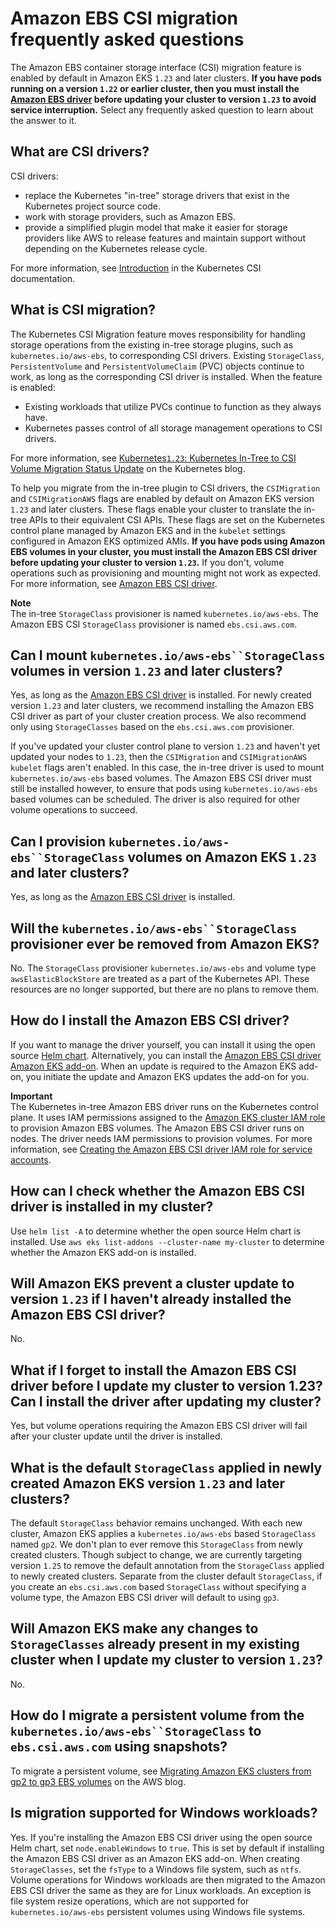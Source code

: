 # Amazon EBS CSI migration frequently asked questions<a name="ebs-csi-migration-faq"></a>

The Amazon EBS container storage interface \(CSI\) migration feature is enabled by default in Amazon EKS `1.23` and later clusters\. **If you have pods running on a version `1.22` or earlier cluster, then you must install the [Amazon EBS driver](ebs-csi.md) before updating your cluster to version `1.23` to avoid service interruption\.** Select any frequently asked question to learn about the answer to it\.

## What are CSI drivers?<a name="csi-migration-faq-csi-drivers"></a>

CSI drivers:
+ replace the Kubernetes "in\-tree" storage drivers that exist in the Kubernetes project source code\.
+ work with storage providers, such as Amazon EBS\.
+ provide a simplified plugin model that make it easier for storage providers like AWS to release features and maintain support without depending on the Kubernetes release cycle\.

For more information, see [Introduction](https://kubernetes-csi.github.io/docs/introduction.html) in the Kubernetes CSI documentation\.

## What is CSI migration?<a name="csi-migration-faq-what-is"></a>

The Kubernetes CSI Migration feature moves responsibility for handling storage operations from the existing in\-tree storage plugins, such as `kubernetes.io/aws-ebs`, to corresponding CSI drivers\. Existing `StorageClass`, `PersistentVolume` and `PersistentVolumeClaim` \(PVC\) objects continue to work, as long as the corresponding CSI driver is installed\. When the feature is enabled:
+ Existing workloads that utilize PVCs continue to function as they always have\.
+ Kubernetes passes control of all storage management operations to CSI drivers\.

For more information, see [Kubernetes`1.23`: Kubernetes In\-Tree to CSI Volume Migration Status Update](https://kubernetes.io/blog/2021/12/10/storage-in-tree-to-csi-migration-status-update/) on the Kubernetes blog\.

To help you migrate from the in\-tree plugin to CSI drivers, the `CSIMigration` and `CSIMigrationAWS` flags are enabled by default on Amazon EKS version `1.23` and later clusters\. These flags enable your cluster to translate the in\-tree APIs to their equivalent CSI APIs\. These flags are set on the Kubernetes control plane managed by Amazon EKS and in the `kubelet` settings configured in Amazon EKS optimized AMIs\. **If you have pods using Amazon EBS volumes in your cluster, you must install the Amazon EBS CSI driver before updating your cluster to version `1.23`\.** If you don't, volume operations such as provisioning and mounting might not work as expected\. For more information, see [Amazon EBS CSI driver](ebs-csi.md)\.

**Note**  
The in\-tree `StorageClass` provisioner is named `kubernetes.io/aws-ebs`\. The Amazon EBS CSI `StorageClass` provisioner is named `ebs.csi.aws.com`\.

## Can I mount `kubernetes.io/aws-ebs``StorageClass` volumes in version `1.23` and later clusters?<a name="csi-migration-faq-mounting-volumes"></a>

Yes, as long as the [Amazon EBS CSI driver](ebs-csi.md) is installed\. For newly created version `1.23` and later clusters, we recommend installing the Amazon EBS CSI driver as part of your cluster creation process\. We also recommend only using `StorageClasses` based on the `ebs.csi.aws.com` provisioner\.

If you've updated your cluster control plane to version `1.23` and haven't yet updated your nodes to `1.23`, then the `CSIMigration` and `CSIMigrationAWS` `kubelet` flags aren't enabled\. In this case, the in\-tree driver is used to mount `kubernetes.io/aws-ebs` based volumes\. The Amazon EBS CSI driver must still be installed however, to ensure that pods using `kubernetes.io/aws-ebs` based volumes can be scheduled\. The driver is also required for other volume operations to succeed\. 

## Can I provision `kubernetes.io/aws-ebs``StorageClass` volumes on Amazon EKS `1.23` and later clusters?<a name="csi-migration-faq-aws-ebs-volumes"></a>

Yes, as long as the [Amazon EBS CSI driver](ebs-csi.md) is installed\.

## Will the `kubernetes.io/aws-ebs``StorageClass` provisioner ever be removed from Amazon EKS?<a name="csi-migration-faq-aws-ebs-provisioner"></a>

No\. The `StorageClass` provisioner `kubernetes.io/aws-ebs` and volume type `awsElasticBlockStore` are treated as a part of the Kubernetes API\. These resources are no longer supported, but there are no plans to remove them\.

## How do I install the Amazon EBS CSI driver?<a name="csi-migration-faq-ebs-csi-driver"></a>

If you want to manage the driver yourself, you can install it using the open source [Helm chart](https://github.com/kubernetes-sigs/aws-ebs-csi-driver/tree/master/charts/aws-ebs-csi-driver)\. Alternatively, you can install the [Amazon EBS CSI driver Amazon EKS add\-on](ebs-csi.md)\. When an update is required to the Amazon EKS add\-on, you initiate the update and Amazon EKS updates the add\-on for you\.

**Important**  
The Kubernetes in\-tree Amazon EBS driver runs on the Kubernetes control plane\. It uses IAM permissions assigned to the [Amazon EKS cluster IAM role](service_IAM_role.md) to provision Amazon EBS volumes\. The Amazon EBS CSI driver runs on nodes\. The driver needs IAM permissions to provision volumes\. For more information, see [Creating the Amazon EBS CSI driver IAM role for service accounts](csi-iam-role.md)\.

## How can I check whether the Amazon EBS CSI driver is installed in my cluster?<a name="csi-migration-faq-check-driver"></a>

Use `helm list -A` to determine whether the open source Helm chart is installed\. Use `aws eks list-addons --cluster-name my-cluster` to determine whether the Amazon EKS add\-on is installed\.

## Will Amazon EKS prevent a cluster update to version `1.23` if I haven't already installed the Amazon EBS CSI driver?<a name="csi-migration-faq-update-prevention"></a>

No\.

## What if I forget to install the Amazon EBS CSI driver before I update my cluster to version 1\.23? Can I install the driver after updating my cluster?<a name="csi-migration-faq-driver-after-cluster-update"></a>

Yes, but volume operations requiring the Amazon EBS CSI driver will fail after your cluster update until the driver is installed\. 

## What is the default `StorageClass` applied in newly created Amazon EKS version `1.23` and later clusters?<a name="csi-migration-faq-default-storageclass"></a>

The default `StorageClass` behavior remains unchanged\. With each new cluster, Amazon EKS applies a `kubernetes.io/aws-ebs` based `StorageClass` named `gp2`\. We don't plan to ever remove this `StorageClass` from newly created clusters\. Though subject to change, we are currently targeting version `1.25` to remove the default annotation from the `StorageClass` applied to newly created clusters\. Separate from the cluster default `StorageClass`, if you create an `ebs.csi.aws.com` based `StorageClass` without specifying a volume type, the Amazon EBS CSI driver will default to using `gp3`\.

## Will Amazon EKS make any changes to `StorageClasses` already present in my existing cluster when I update my cluster to version `1.23`?<a name="csi-migration-faq-existing-storageclasses"></a>

No\.

## How do I migrate a persistent volume from the `kubernetes.io/aws-ebs``StorageClass` to `ebs.csi.aws.com` using snapshots?<a name="csi-migration-faq-migrate-using-snapshots"></a>

To migrate a persistent volume, see [Migrating Amazon EKS clusters from gp2 to gp3 EBS volumes](http://aws.amazon.com/blogs/containers/migrating-amazon-eks-clusters-from-gp2-to-gp3-ebs-volumes/) on the AWS blog\. 



## Is migration supported for Windows workloads?<a name="csi-migration-faq-windows"></a>

Yes\. If you're installing the Amazon EBS CSI driver using the open source Helm chart, set `node.enableWindows` to `true`\. This is set by default if installing the Amazon EBS CSI driver as an Amazon EKS add\-on\. When creating `StorageClasses`, set the `fsType` to a Windows file system, such as `ntfs`\. Volume operations for Windows workloads are then migrated to the Amazon EBS CSI driver the same as they are for Linux workloads\. An exception is file system resize operations, which are not supported for `kubernetes.io/aws-ebs` persistent volumes using Windows file systems\.